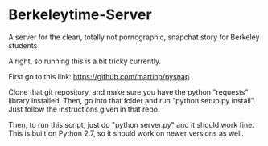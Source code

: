 # Berkeleytime-Server
A server for the clean, totally not pornographic, snapchat story for Berkeley students

Alright, so running this is a bit tricky currently.

First go to this link: https://github.com/martinp/pysnap

Clone that git repository, and make sure you have the python "requests" library installed. Then, go into that folder and run 
"python setup.py install". Just follow the instructions given in that repo.

Then, to run this script, just do "python server.py" and it should work fine. This is built on Python 2.7, so it should work
on newer versions as well. 
